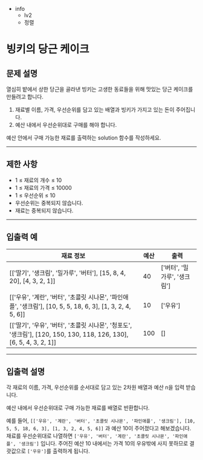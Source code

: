 - info
    - lv2
    - 정렬

# 빙키의 당근 케이크

## 문제 설명

열심히 밭에서 상한 당근을 골라낸 빙키는 고생한 동료들을 위해 맛있는 당근 케이크를 만들려고 합니다. 

1. 재료별 이름, 가격, 우선순위를 담고 있는 배열과 빙키가 가지고 있는 돈이 주어집니다. 
2. 예산 내에서 우선순위대로 구매를 해야 합니다. 

예산 안에서 구매 가능한 재료를 출력하는 solution 함수를 작성하세요.

---

## 제한 사항

- 1 ≤ 재료의 개수 ≤ 10
- 1 ≤ 재료의 가격 ≤ 10000
- 1 ≤ 우선순위 ≤ 10
- 우선순위는 중복되지 않습니다.
- 재료는 중복되지 않습니다.

---

## 입출력 예

| 재료 정보 | 예산 | 출력  |
|-------------------- |---- | ----- |
| [['딸기', '생크림', '밀가루', '버터'], [15, 8, 4, 20], [4, 3, 2, 1]] | 40 | ['버터', '밀가루', '생크림'] |
| [['우유', '계란', '버터', '초콜릿 시나몬', '파인애플', '생크림'], [10, 5, 5, 18, 6, 3], [1, 3, 2, 4, 5, 6]] | 10 | ['우유'] |
| [['딸기', '우유', '버터', '초콜릿 시나몬', '청포도', '생크림'], [120, 150, 130, 118, 126, 130], [6, 5, 4, 3, 2, 1]] | 100 | [] |

---

## 입출력 설명

각 재료의 이름, 가격, 우선순위를 순서대로 담고 있는 2차원 배열과 예산 n을 입력 받습니다.

예산 내에서 우선순위대로 구매 가능한 재료를 배열로 반환합니다.

예를 들어, `[['우유', '계란', '버터', '초콜릿 시나몬', '파인애플', '생크림'], [10, 5, 5, 18, 6, 3], [1, 3, 2, 4, 5, 6]]` 과 예산 10이 주어졌다고 해보겠습니다. 재료를 우선순위대로 나열하면 `['우유', '버터', '계란', '초콜릿 시나몬', '파인애플', '생크림']` 입니다. 주어진 예산 10 내에서는 가격 10의 우유밖에 사지 못하므로 결괏값으로 `['우유']`를 출력하게 됩니다.